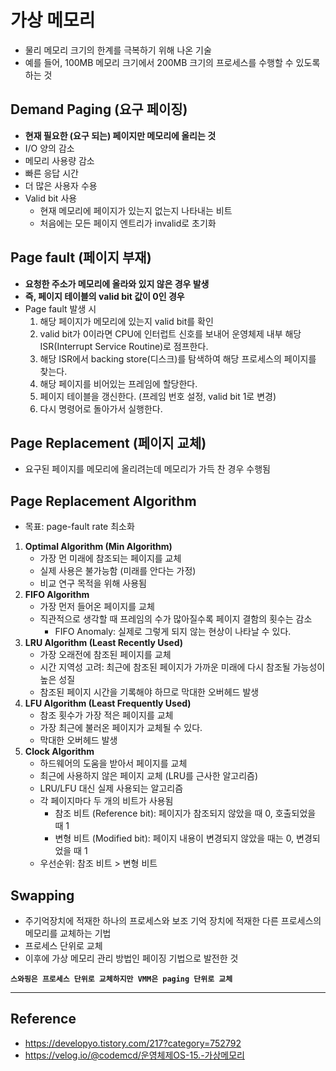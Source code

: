 # 가상 메모리

- 물리 메모리 크기의 한계를 극복하기 위해 나온 기술
- 예를 들어, 100MB 메모리 크기에서 200MB 크기의 프로세스를 수행할 수 있도록 하는 것

## Demand Paging (요구 페이징)

- **현재 필요한 (요구 되는) 페이지만 메모리에 올리는 것**
- I/O 양의 감소
- 메모리 사용량 감소
- 빠른 응답 시간
- 더 많은 사용자 수용
- Valid bit 사용
  - 현재 메모리에 페이지가 있는지 없는지 나타내는 비트
  - 처음에는 모든 페이지 엔트리가 invalid로 초기화

## Page fault (페이지 부재)

- **요청한 주소가 메모리에 올라와 있지 않은 경우 발생**
- **즉, 페이지 테이블의 valid bit 값이 0인 경우**
- Page fault 발생 시
  1. 해당 페이지가 메모리에 있는지 valid bit를 확인
  2. valid bit가 0이라면 CPU에 인터럽트 신호를 보내어 운영체제 내부 해당 ISR(Interrupt Service Routine)로 점프한다.
  3. 해당 ISR에서 backing store(디스크)를 탐색하여 해당 프로세스의 페이지를 찾는다.
  4. 해당 페이지를 비어있는 프레임에 할당한다.
  5. 페이지 테이블을 갱신한다. (프레임 번호 설정, valid bit 1로 변경)
  6. 다시 명령어로 돌아가서 실행한다.

## Page Replacement (페이지 교체)

- 요구된 페이지를 메모리에 올리려는데 메모리가 가득 찬 경우 수행됨

## Page Replacement Algorithm

- 목표: page-fault rate 최소화

1. **Optimal Algorithm (Min Algorithm)**
   - 가장 먼 미래에 참조되는 페이지를 교체
   - 실제 사용은 불가능함 (미래를 안다는 가정)
   - 비교 연구 목적을 위해 사용됨
2. **FIFO Algorithm**
   - 가장 먼저 들어온 페이지를 교체
   - 직관적으로 생각할 때 프레임의 수가 많아질수록 페이지 결함의 횟수는 감소
     - FIFO Anomaly: 실제로 그렇게 되지 않는 현상이 나타날 수 있다.
3. **LRU Algorithm (Least Recently Used)**
   - 가장 오래전에 참조된 페이지를 교체
   - 시간 지역성 고려: 최근에 참조된 페이지가 가까운 미래에 다시 참조될 가능성이 높은 성질
   - 참조된 페이지 시간을 기록해야 하므로 막대한 오버헤드 발생
4. **LFU Algorithm (Least Frequently Used)**
   - 참조 횟수가 가장 적은 페이지를 교체
   - 가장 최근에 불러온 페이지가 교체될 수 있다.
   - 막대한 오버헤드 발생
5. **Clock Algorithm**
   - 하드웨어의 도움을 받아서 페이지를 교체
   - 최근에 사용하지 않은 페이지 교체 (LRU를 근사한 알고리즘)
   - LRU/LFU 대신 실제 사용되는 알고리즘
   - 각 페이지마다 두 개의 비트가 사용됨
     - 참조 비트 (Reference bit): 페이지가 참조되지 않았을 때 0, 호출되었을 때 1
     - 변형 비트 (Modified bit): 페이지 내용이 변경되지 않았을 때는 0, 변경되었을 때 1
   - 우선순위: 참조 비트 > 변형 비트

## Swapping

- 주기억장치에 적재한 하나의 프로세스와 보조 기억 장치에 적재한 다른 프로세스의 메모리를 교체하는 기법
- 프로세스 단위로 교체
- 이후에 가상 메모리 관리 방법인 페이징 기법으로 발전한 것

**`스와핑은 프로세스 단위로 교체하지만 VMM은 paging 단위로 교체`**

---

## Reference

- https://developyo.tistory.com/217?category=752792
- https://velog.io/@codemcd/운영체제OS-15.-가상메모리
